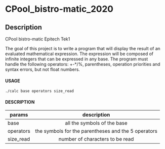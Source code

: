 # CPool_bistro-matic_2020

## Description
CPool bistro-matic Epitech Tek1

The goal of this project is to write a program that will display the result of an evaluated mathematical expression. The expression will be composed of infinite integers that can be expressed in any base.
The program must handle the following operators: +-*/%, parentheses, operation priorities and syntax errors,
but not float numbers.

#### USAGE
    ./calc base operators size_read

#### DESCRIPTION
| params    | description                                         |
| --------- |:---------------------------------------------------:|
| base      | all the symbols of the base                         |
| operators | the symbols for the parentheses and the 5 operators |
| size_read | number of characters to be read                     |